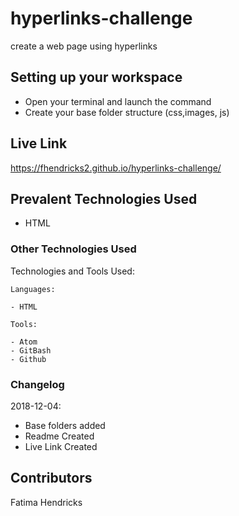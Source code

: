 # hyperlinks-challenge

create a web page using hyperlinks


## Setting up your workspace

- Open your terminal and launch the command
- Create your base folder structure (css,images, js)

## Live Link
https://fhendricks2.github.io/hyperlinks-challenge/

## Prevalent Technologies Used

 - HTML



### Other Technologies Used

Technologies and Tools Used:

```
Languages:

- HTML

```
```
Tools:

- Atom
- GitBash
- Github

```

### Changelog

2018-12-04:
- Base folders added
- Readme Created
- Live Link Created

## Contributors

Fatima Hendricks
